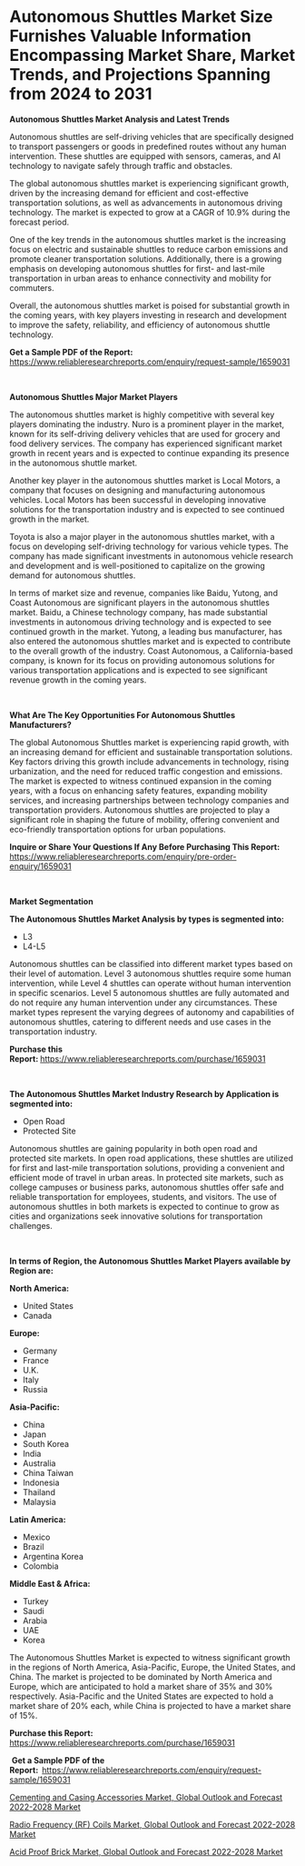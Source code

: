 <p><h1>Autonomous Shuttles Market Size Furnishes Valuable Information Encompassing Market Share, Market Trends, and Projections Spanning from 2024 to 2031</h1></p><p><strong>Autonomous Shuttles Market Analysis and Latest Trends</strong></p>
<p><p>Autonomous shuttles are self-driving vehicles that are specifically designed to transport passengers or goods in predefined routes without any human intervention. These shuttles are equipped with sensors, cameras, and AI technology to navigate safely through traffic and obstacles.</p><p>The global autonomous shuttles market is experiencing significant growth, driven by the increasing demand for efficient and cost-effective transportation solutions, as well as advancements in autonomous driving technology. The market is expected to grow at a CAGR of 10.9% during the forecast period.</p><p>One of the key trends in the autonomous shuttles market is the increasing focus on electric and sustainable shuttles to reduce carbon emissions and promote cleaner transportation solutions. Additionally, there is a growing emphasis on developing autonomous shuttles for first- and last-mile transportation in urban areas to enhance connectivity and mobility for commuters.</p><p>Overall, the autonomous shuttles market is poised for substantial growth in the coming years, with key players investing in research and development to improve the safety, reliability, and efficiency of autonomous shuttle technology.</p></p>
<p><strong>Get a Sample PDF of the Report:&nbsp;</strong> <a href="https://www.reliableresearchreports.com/enquiry/request-sample/1659031">https://www.reliableresearchreports.com/enquiry/request-sample/1659031</a></p>
<p>&nbsp;</p>
<p><strong>Autonomous Shuttles Major Market Players</strong></p>
<p><p>The autonomous shuttles market is highly competitive with several key players dominating the industry. Nuro is a prominent player in the market, known for its self-driving delivery vehicles that are used for grocery and food delivery services. The company has experienced significant market growth in recent years and is expected to continue expanding its presence in the autonomous shuttle market.</p><p>Another key player in the autonomous shuttles market is Local Motors, a company that focuses on designing and manufacturing autonomous vehicles. Local Motors has been successful in developing innovative solutions for the transportation industry and is expected to see continued growth in the market.</p><p>Toyota is also a major player in the autonomous shuttles market, with a focus on developing self-driving technology for various vehicle types. The company has made significant investments in autonomous vehicle research and development and is well-positioned to capitalize on the growing demand for autonomous shuttles.</p><p>In terms of market size and revenue, companies like Baidu, Yutong, and Coast Autonomous are significant players in the autonomous shuttles market. Baidu, a Chinese technology company, has made substantial investments in autonomous driving technology and is expected to see continued growth in the market. Yutong, a leading bus manufacturer, has also entered the autonomous shuttles market and is expected to contribute to the overall growth of the industry. Coast Autonomous, a California-based company, is known for its focus on providing autonomous solutions for various transportation applications and is expected to see significant revenue growth in the coming years.</p></p>
<p>&nbsp;</p>
<p><strong>What Are The Key Opportunities For Autonomous Shuttles Manufacturers?</strong></p>
<p><p>The global Autonomous Shuttles market is experiencing rapid growth, with an increasing demand for efficient and sustainable transportation solutions. Key factors driving this growth include advancements in technology, rising urbanization, and the need for reduced traffic congestion and emissions. The market is expected to witness continued expansion in the coming years, with a focus on enhancing safety features, expanding mobility services, and increasing partnerships between technology companies and transportation providers. Autonomous shuttles are projected to play a significant role in shaping the future of mobility, offering convenient and eco-friendly transportation options for urban populations.</p></p>
<p><strong>Inquire or Share Your Questions If Any Before Purchasing This Report:</strong> <a href="https://www.reliableresearchreports.com/enquiry/pre-order-enquiry/1659031">https://www.reliableresearchreports.com/enquiry/pre-order-enquiry/1659031</a></p>
<p>&nbsp;</p>
<p><strong>Market Segmentation</strong></p>
<p><strong>The Autonomous Shuttles Market Analysis by types is segmented into:</strong></p>
<p><ul><li>L3</li><li>L4-L5</li></ul></p>
<p><p>Autonomous shuttles can be classified into different market types based on their level of automation. Level 3 autonomous shuttles require some human intervention, while Level 4 shuttles can operate without human intervention in specific scenarios. Level 5 autonomous shuttles are fully automated and do not require any human intervention under any circumstances. These market types represent the varying degrees of autonomy and capabilities of autonomous shuttles, catering to different needs and use cases in the transportation industry.</p></p>
<p><strong>Purchase this Report:&nbsp;</strong><a href="https://www.reliableresearchreports.com/purchase/1659031">https://www.reliableresearchreports.com/purchase/1659031</a></p>
<p>&nbsp;</p>
<p><strong>The Autonomous Shuttles Market Industry Research by Application is segmented into:</strong></p>
<p><ul><li>Open Road</li><li>Protected Site</li></ul></p>
<p><p>Autonomous shuttles are gaining popularity in both open road and protected site markets. In open road applications, these shuttles are utilized for first and last-mile transportation solutions, providing a convenient and efficient mode of travel in urban areas. In protected site markets, such as college campuses or business parks, autonomous shuttles offer safe and reliable transportation for employees, students, and visitors. The use of autonomous shuttles in both markets is expected to continue to grow as cities and organizations seek innovative solutions for transportation challenges.</p></p>
<p>&nbsp;</p>
<p><strong>In terms of Region, the Autonomous Shuttles Market Players available by Region are:</strong></p>
<p>
    <p> <strong> North America: </strong>
        <ul>
            <li>United States</li>
            <li>Canada</li>
        </ul>
        </p> 
    <p> <strong> Europe: </strong>
        <ul>
            <li>Germany</li>
            <li>France</li>
            <li>U.K.</li>
            <li>Italy</li>
            <li>Russia</li>
        </ul>
        </p> 
    <p> <strong> Asia-Pacific: </strong>
        <ul>
            <li>China</li>
            <li>Japan</li>
            <li>South Korea</li>
            <li>India</li>
            <li>Australia</li>
            <li>China Taiwan</li>
            <li>Indonesia</li>
            <li>Thailand</li>
            <li>Malaysia</li>
        </ul>
        </p> 
    <p> <strong> Latin America: </strong>
        <ul>
            <li>Mexico</li>
            <li>Brazil</li>
            <li>Argentina Korea</li>
            <li>Colombia</li>
        </ul>
        </p> 
    <p> <strong> Middle East & Africa: </strong>
        <ul>
            <li>Turkey</li>
            <li>Saudi</li>
            <li>Arabia</li>
            <li>UAE</li>
            <li>Korea</li>
        </ul>
    </p>
    </p>
<p><p>The Autonomous Shuttles Market is expected to witness significant growth in the regions of North America, Asia-Pacific, Europe, the United States, and China. The market is projected to be dominated by North America and Europe, which are anticipated to hold a market share of 35% and 30% respectively. Asia-Pacific and the United States are expected to hold a market share of 20% each, while China is projected to have a market share of 15%.</p></p>
<p><strong>Purchase this Report: </strong><a href="https://www.reliableresearchreports.com/purchase/1659031">https://www.reliableresearchreports.com/purchase/1659031</a></p>
<p>&nbsp;<strong>Get a Sample PDF of the Report:&nbsp;&nbsp;</strong><a href="https://www.reliableresearchreports.com/enquiry/request-sample/1659031">https://www.reliableresearchreports.com/enquiry/request-sample/1659031</a></p>
<p><strong></strong></p>
<p><p><a href="https://view.publitas.com/reportprime-1/cementing-and-casing-accessories-market-global-outlook-and-forecast-2022-2028-market-insights-market-players-and-forecast-till-2030/">Cementing and Casing Accessories Market, Global Outlook and Forecast 2022-2028 Market</a></p><p><a href="https://view.publitas.com/reportprime-1/radio-frequency-rf-coils-market-global-outlook-and-forecast-2022-2028-market-challenges-opportunities-and-growth-drivers-and-major-market-players-forecasted-for-period-from-2023-2030/">Radio Frequency (RF) Coils Market, Global Outlook and Forecast 2022-2028 Market</a></p><p><a href="https://view.publitas.com/reportprime-1/acid-proof-brick-market-global-outlook-and-forecast-2022-2028-market-size-market-share-and-global-market-analysis-report-2023-2030/">Acid Proof Brick Market, Global Outlook and Forecast 2022-2028 Market</a></p></p>